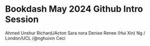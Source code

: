 # Bookdash May 2024 Github Intro Session

Ahmed Unshur
RichardJActon
Sara
nora
Denise
Renee (Hui Xin) Ng / London/UCL /@nghuixin 
Ceci
